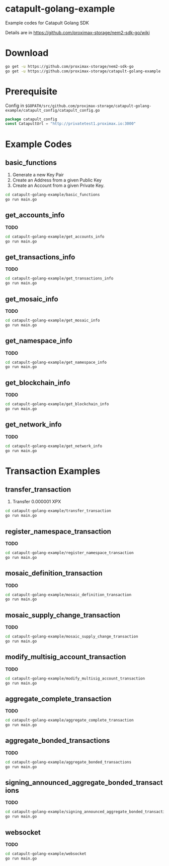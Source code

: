 # catapult-golang-example

Example codes for Catapult Golang SDK

Details are in https://github.com/proximax-storage/nem2-sdk-go/wiki

# Download

```bash
go get -u https://github.com/proximax-storage/nem2-sdk-go 
go get -u https://github.com/proximax-storage/catapult-golang-example
``` 

# Prerequisite

Config in `$GOPATH/src/github.com/proximax-storage/catapult-golang-example/catapult_config/catapult_config.go`

```go
package catapult_config
const CatapultUrl = "http://privatetest1.proximax.io:3000"
```

# Example Codes
## basic_functions
1. Generate a new Key Pair
2. Create an Address from a given Public Key
3. Create an Account from a given Private Key.

```bash
cd catapult-golang-example/basic_functions
go run main.go
```

## get_accounts_info
**TODO**
```bash
cd catapult-golang-example/get_accounts_info
go run main.go
```

## get_transactions_info
**TODO**
```bash
cd catapult-golang-example/get_transactions_info
go run main.go
```

## get_mosaic_info
**TODO**
```bash
cd catapult-golang-example/get_mosaic_info
go run main.go
```

## get_namespace_info
**TODO**
```bash
cd catapult-golang-example/get_namespace_info
go run main.go
```

## get_blockchain_info
**TODO**
```bash
cd catapult-golang-example/get_blockchain_info
go run main.go
```

## get_network_info
**TODO**
```bash
cd catapult-golang-example/get_network_info
go run main.go
```

# Transaction Examples

## transfer_transaction

1. Transfer 0.000001 XPX
```bash
cd catapult-golang-example/transfer_transaction
go run main.go
```

## register_namespace_transaction
**TODO**
```bash
cd catapult-golang-example/register_namespace_transaction
go run main.go
```

## mosaic_definition_transaction
**TODO**
```bash
cd catapult-golang-example/mosaic_definition_transaction
go run main.go
```

## mosaic_supply_change_transaction
**TODO**
```bash
cd catapult-golang-example/mosaic_supply_change_transaction
go run main.go
```

## modify_multisig_account_transaction
**TODO**
```bash
cd catapult-golang-example/modify_multisig_account_transaction
go run main.go
```

## aggregate_complete_transaction
**TODO**
```bash
cd catapult-golang-example/aggregate_complete_transaction
go run main.go
```

## aggregate_bonded_transactions
**TODO**
```bash
cd catapult-golang-example/aggregate_bonded_transactions
go run main.go
```

## signing_announced_aggregate_bonded_transactions
**TODO**
```bash
cd catapult-golang-example/signing_announced_aggregate_bonded_transactions
go run main.go
```

## websocket
**TODO**
```bash
cd catapult-golang-example/websocket
go run main.go
```
